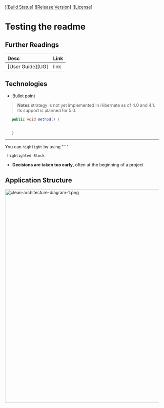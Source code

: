 [![Build Status]]()
[![Release Version]]()
[![License]]()


Testing the readme
===================

## Further Readings

| Desc | Link |
|:---- |:---- |
| [User Guide][UG] | link |


## Technologies

- Bullet point


> **Notes**
  strategy is not yet implemented in Hibernate as of 4.0 and 4.1. Its support is planned for 5.0.
  
  
 ```java
    public void method() {
    
    
    } 
 ```
 
***
 
You can `highlight` by using "``" 
 
 ```
  highlighted Block
 ```
 
 * **Decisions are taken too early**, often at the beginning of a project
 
 ## Application Structure

<img src="https://8thlight.com/blog/assets/posts/2012-08-13-the-clean-architecture/CleanArchitecture-5c6d7ec787d447a81b708b73abba1680.jpg" alt="clean-architecture-diagram-1.png" width="700">
